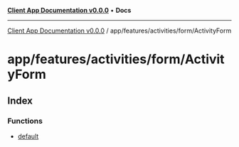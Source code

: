 [**Client App Documentation v0.0.0**](../../../../../README.md) • **Docs**

***

[Client App Documentation v0.0.0](../../../../../README.md) / app/features/activities/form/ActivityForm

# app/features/activities/form/ActivityForm

## Index

### Functions

- [default](functions/default.md)
